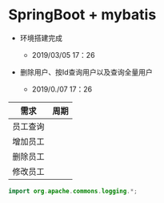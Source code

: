 # SpringBoot + mybatis
+ 环境搭建完成 
    + 2019/03/05 17：26

+ 删除用户、按Id查询用户以及查询全量用户
    + 2019/0./07 17：26
    

| 需求 | 周期 |
| :------: | :------: |
| 员工查询 |  |
| 增加员工 |  |
| 删除员工 |  |
| 修改员工 |  |

~~~java
import org.apache.commons.logging.*;